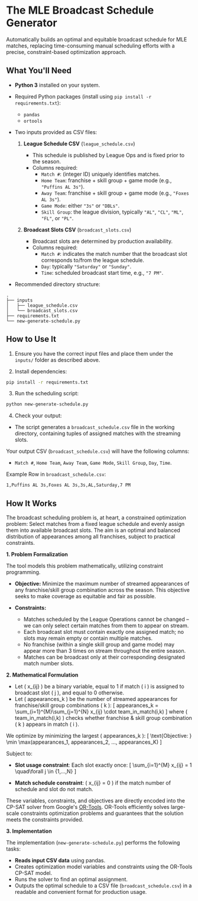 # The MLE Broadcast Schedule Generator

Automatically builds an optimal and equitable broadcast schedule for MLE matches, replacing time-consuming manual scheduling efforts with a precise, constraint-based optimization approach.

## What You'll Need

- **Python 3** installed on your system.
- Required Python packages (install using `pip install -r requirements.txt`):
  - `pandas`
  - `ortools`
- Two inputs provided as CSV files:
  1. **League Schedule CSV** (`league_schedule.csv`)
     - This schedule is published by League Ops and is fixed prior to the season.
     - Columns required:
       - `Match #`: (integer ID) uniquely identifies matches.
       - `Home Team`: franchise + skill group + game mode (e.g., `"Puffins AL 3s"`).
       - `Away Team`: franchise + skill group + game mode (e.g., `"Foxes AL 3s"`).
       - `Game Mode`: either `"3s"` or `"DBLs"`.
       - `Skill Group`: the league division, typically `"AL"`, `"CL"`, `"ML"`, `"FL"`, or `"PL"`.
  
  2. **Broadcast Slots CSV** (`broadcast_slots.csv`)
     - Broadcast slots are determined by production availability.
     - Columns required:
       - `Match #`: indicates the match number that the broadcast slot corresponds to/from the league schedule.
       - `Day`: typically `"Saturday"` or `"Sunday"`.
       - `Time`: scheduled broadcast start time, e.g., `"7 PM"`.

- Recommended directory structure:
```
.
├── inputs
│   ├── league_schedule.csv
│   └── broadcast_slots.csv
├── requirements.txt
└── new-generate-schedule.py
```

## How to Use It

1. Ensure you have the correct input files and place them under the `inputs/` folder as described above.

2. Install dependencies:
```bash
pip install -r requirements.txt
```

3. Run the scheduling script:
```bash
python new-generate-schedule.py
```

4. Check your output:
- The script generates a `broadcast_schedule.csv` file in the working directory, containing tuples of assigned matches with the streaming slots.

Your output CSV (`broadcast_schedule.csv`) will have the following columns:
- `Match #`, `Home Team`, `Away Team`, `Game Mode`, `Skill Group`, `Day`, `Time`.

Example Row in `broadcast_schedule.csv`:
```
1,Puffins AL 3s,Foxes AL 3s,3s,AL,Saturday,7 PM
```

## How It Works

The broadcast scheduling problem is, at heart, a constrained optimization problem: Select matches from a fixed league schedule and evenly assign them into available broadcast slots. The aim is an optimal and balanced distribution of appearances among all franchises, subject to practical constraints.

**1. Problem Formalization**

The tool models this problem mathematically, utilizing constraint programming.

- **Objective:** Minimize the maximum number of streamed appearances of any franchise/skill group combination across the season. This objective seeks to make coverage as equitable and fair as possible.

- **Constraints:**  
  - Matches scheduled by the League Operations cannot be changed – we can only select certain matches from them to appear on stream.
  - Each broadcast slot must contain exactly one assigned match; no slots may remain empty or contain multiple matches.
  - No franchise (within a single skill group and game mode) may appear more than 3 times on stream throughout the entire season.
  - Matches can be broadcast only at their corresponding designated match number slots.

**2. Mathematical Formulation**

- Let \( x_{ij} \) be a binary variable, equal to 1 if match \( i \) is assigned to broadcast slot \( j \), and equal to 0 otherwise.
- Let \( appearances_k \) be the number of streamed appearances for franchise/skill group combinations \( k \):
  \[
  appearances_k = \sum_{i=1}^{M}\sum_{j=1}^{N} x_{ij} \cdot team\_in\_match(i,k)
  \]
  where \( team\_in\_match(i,k) \) checks whether franchise & skill group combination \( k \) appears in match \( i \).

We optimize by minimizing the largest \( appearances_k \):
\[
\text{Objective: } \min \max(appearances_1, appearances_2, ..., appearances_K)
\]

Subject to:
- **Slot usage constraint**: Each slot exactly once:
  \[
  \sum_{i=1}^{M} x_{ij} = 1 \quad\forall j \in \{1,...,N\}
  \]

- **Match schedule constraint**: \( x_{ij} = 0 \) if the match number of schedule and slot do not match.

These variables, constraints, and objectives are directly encoded into the CP-SAT solver from Google's [OR-Tools](https://developers.google.com/optimization). OR-Tools efficiently solves large-scale constraints optimization problems and guarantees that the solution meets the constraints provided.

**3. Implementation**

The implementation (`new-generate-schedule.py`) performs the following tasks:

- **Reads input CSV data** using pandas.
- Creates optimization model variables and constraints using the OR-Tools CP-SAT model.
- Runs the solver to find an optimal assignment.
- Outputs the optimal schedule to a CSV file (`broadcast_schedule.csv`) in a readable and convenient format for production usage.
